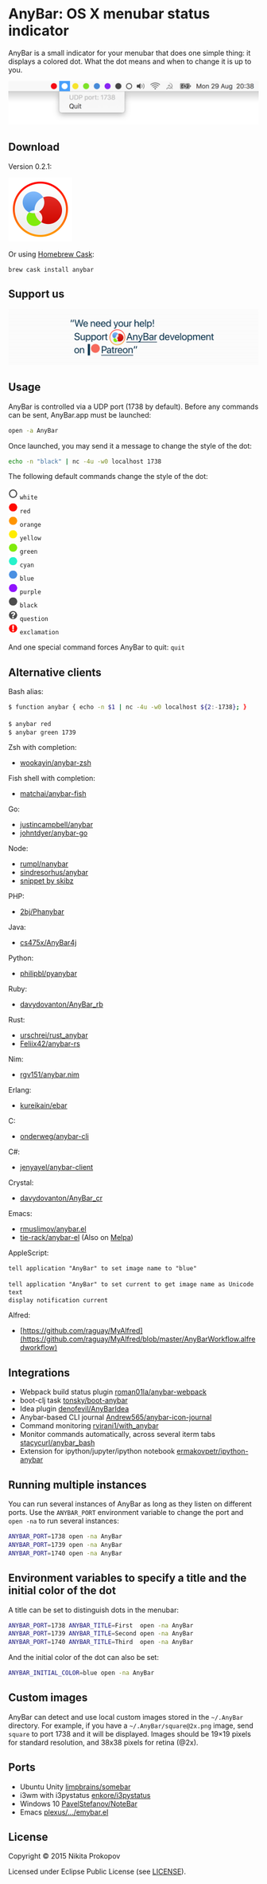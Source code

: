 # AnyBar: OS X menubar status indicator

AnyBar is a small indicator for your menubar that does one simple thing: it displays a colored dot. What the dot means and when to change it is up to you.

<img src="screenshot.png?raw=true" />

## Download

Version 0.2.1:

<a href="https://github.com/tonsky/AnyBar/releases/download/0.2.1/AnyBar-0.2.1.zip"><img src="AnyBar/Images.xcassets/AppIcon.appiconset/icon_128x128@2x.png?raw=true" style="width: 128px;" width=128/></a>

Or using [Homebrew Cask](https://github.com/Homebrew/homebrew-cask):

    brew cask install anybar

## Support us

<a href="https://patreon.com/tonsky" target="_blank"><img src="./anybar_patreon.png"></a>

## Usage

AnyBar is controlled via a UDP port (1738 by default). Before any commands can be sent, AnyBar.app must be launched:

```sh
open -a AnyBar
```

Once launched, you may send it a message to change the style of the dot:

```sh
echo -n "black" | nc -4u -w0 localhost 1738
```

The following default commands change the style of the dot:

<img src="AnyBar/Resources/white@2x.png?raw=true" width=19 /> `white`  
<img src="AnyBar/Resources/red@2x.png?raw=true" width=19 /> `red`  
<img src="AnyBar/Resources/orange@2x.png?raw=true" width=19 /> `orange`  
<img src="AnyBar/Resources/yellow@2x.png?raw=true" width=19 /> `yellow`  
<img src="AnyBar/Resources/green@2x.png?raw=true" width=19 /> `green`  
<img src="AnyBar/Resources/cyan@2x.png?raw=true" width=19 /> `cyan`  
<img src="AnyBar/Resources/blue@2x.png?raw=true" width=19 /> `blue`  
<img src="AnyBar/Resources/purple@2x.png?raw=true" width=19 /> `purple`  
<img src="AnyBar/Resources/black@2x.png?raw=true" width=19 /> `black`  
<img src="AnyBar/Resources/question@2x.png?raw=true" width=19 /> `question`  
<img src="AnyBar/Resources/exclamation@2x.png?raw=true" width=19 /> `exclamation`  

And one special command forces AnyBar to quit: `quit`

## Alternative clients

Bash alias:

```sh
$ function anybar { echo -n $1 | nc -4u -w0 localhost ${2:-1738}; }

$ anybar red
$ anybar green 1739
```

Zsh with completion:

- [wookayin/anybar-zsh](https://github.com/wookayin/anybar-zsh)

Fish shell with completion:

- [matchai/anybar-fish](https://github.com/matchai/anybar-fish)

Go:

- [justincampbell/anybar](https://github.com/justincampbell/anybar)
- [johntdyer/anybar-go](https://github.com/johntdyer/anybar-go)

Node:

- [rumpl/nanybar](https://github.com/rumpl/nanybar)
- [sindresorhus/anybar](https://github.com/sindresorhus/anybar)
- [snippet by skibz](https://github.com/tonsky/AnyBar/issues/11)

PHP:

- [2bj/Phanybar](https://github.com/2bj/Phanybar)

Java:

- [cs475x/AnyBar4j](https://github.com/cs475x/AnyBar4j)

Python:

- [philipbl/pyanybar](https://github.com/philipbl/pyAnyBar)

Ruby:

- [davydovanton/AnyBar_rb](https://github.com/davydovanton/AnyBar_rb)

Rust:

- [urschrei/rust_anybar](https://github.com/urschrei/rust_anybar)
- [Feliix42/anybar-rs](https://github.com/Feliix42/anybar-rs)

Nim:

- [rgv151/anybar.nim](https://github.com/rgv151/anybar.nim)

Erlang:

- [kureikain/ebar](https://github.com/kureikain/ebar)

C:

- [onderweg/anybar-cli](https://github.com/onderweg/anybar-cli)

C#:

- [jenyayel/anybar-client](https://github.com/jenyayel/anybar-client)

Crystal:
- [davydovanton/AnyBar_cr](https://github.com/davydovanton/AnyBar_cr)

Emacs: 

- [rmuslimov/anybar.el](https://gist.github.com/rmuslimov/2d74cacd5e0ae827663e)
- [tie-rack/anybar-el](https://github.com/tie-rack/anybar-el) (Also on [Melpa](http://melpa.org/#/anybar))

AppleScript:

```
tell application "AnyBar" to set image name to "blue"

tell application "AnyBar" to set current to get image name as Unicode text
display notification current
```

Alfred:

- [https://github.com/raguay/MyAlfred](https://github.com/raguay/MyAlfred/blob/master/AnyBarWorkflow.alfredworkflow)

## Integrations

- Webpack build status plugin [roman01la/anybar-webpack](https://github.com/roman01la/anybar-webpack)
- boot-clj task [tonsky/boot-anybar](https://github.com/tonsky/boot-anybar)
- Idea plugin [denofevil/AnyBarIdea](https://github.com/denofevil/AnyBarIdea)
- Anybar-based CLI journal [Andrew565/anybar-icon-journal](https://github.com/Andrew565/anybar-icon-journal)
- Command monitoring [rvirani1/with_anybar](https://github.com/rvirani1/with_anybar)
- Monitor commands automatically, across several iterm tabs [stacycurl/anybar_bash](https://github.com/stacycurl/anybar-bash)
- Extension for ipython/jupyter/ipython notebook [ermakovpetr/ipython-anybar](https://github.com/ermakovpetr/ipython-anybar)

## Running multiple instances

You can run several instances of AnyBar as long as they listen on different ports. Use the `ANYBAR_PORT` environment variable to change the port and `open -na` to run several instances:

```sh
ANYBAR_PORT=1738 open -na AnyBar
ANYBAR_PORT=1739 open -na AnyBar
ANYBAR_PORT=1740 open -na AnyBar
```

## Environment variables to specify a title and the initial color of the dot

A title can be set to distinguish dots in the menubar:

```sh
ANYBAR_PORT=1738 ANYBAR_TITLE=First  open -na AnyBar
ANYBAR_PORT=1739 ANYBAR_TITLE=Second open -na AnyBar
ANYBAR_PORT=1740 ANYBAR_TITLE=Third  open -na AnyBar
```

And the initial color of the dot can also be set:

```sh
ANYBAR_INITIAL_COLOR=blue open -na AnyBar
```

## Custom images

AnyBar can detect and use local custom images stored in the `~/.AnyBar` directory. For example, if you have a `~/.AnyBar/square@2x.png` image, send `square` to port 1738 and it will be displayed. Images should be 19×19 pixels for standard resolution, and 38x38 pixels for retina (@2x).

## Ports

- Ubuntu Unity [limpbrains/somebar](https://github.com/limpbrains/somebar)
- i3wm with i3pystatus [enkore/i3pystatus](https://github.com/enkore/i3pystatus)
- Windows 10 [PavelStefanov/NoteBar](https://github.com/PavelStefanov/NoteBar)
- Emacs [plexus/.../emybar.el](https://github.com/plexus/plexmacs/blob/master/emybar/emybar.el)

## License

Copyright © 2015 Nikita Prokopov

Licensed under Eclipse Public License (see [LICENSE](LICENSE)).
